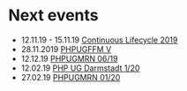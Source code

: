# Next events

* 12.11.19 - 15.11.19 [Continuous Lifecycle 2019](https://www.continuouslifecycle.de)
* 28.11.2019 [PHPUGFFM V](https://www.phpugffm.de/veranstaltungen-2/phpugffm-v-2019/)
* 12.12.19 [PHPUGMRN 06/19](https://www.meetup.com/de-DE/PHPUG-Rhein-Neckar/events/257563746/)
* 12.02.19 [PHP UG Darmstadt 1/20](https://www.meetup.com/de-DE/Darmstadt-PHP-Meetup-Gruppe/events/265175740/)
* 27.02.19 [PHPUGMRN 01/20](#)
